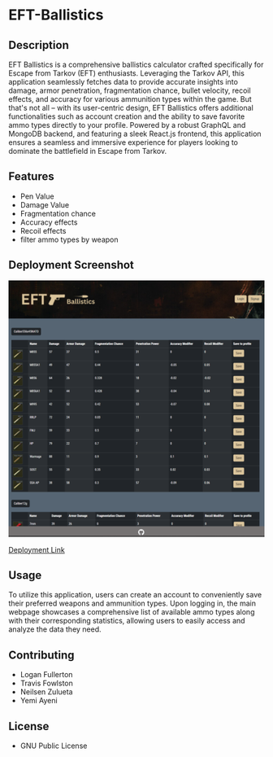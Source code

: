 # EFT-Ballistics

## Description

EFT Ballistics is a comprehensive ballistics calculator crafted specifically for Escape from Tarkov (EFT) enthusiasts. Leveraging the Tarkov API, this application seamlessly fetches data to provide accurate insights into damage, armor penetration, fragmentation chance, bullet velocity, recoil effects, and accuracy for various ammunition types within the game. But that's not all – with its user-centric design, EFT Ballistics offers additional functionalities such as account creation and the ability to save favorite ammo types directly to your profile. Powered by a robust GraphQL and MongoDB backend, and featuring a sleek React.js frontend, this application ensures a seamless and immersive experience for players looking to dominate the battlefield in Escape from Tarkov.

## Features

- Pen Value
- Damage Value
- Fragmentation chance
- Accuracy effects
- Recoil effects
- filter ammo types by weapon

## Deployment Screenshot

![deployment-screenshot](./client/src/assets/deployment-screenshot.png)

[Deployment Link](https://eft-ballistics.onrender.com)

## Usage

To utilize this application, users can create an account to conveniently save their preferred weapons and ammunition types. Upon logging in, the main webpage showcases a comprehensive list of available ammo types along with their corresponding statistics, allowing users to easily access and analyze the data they need.

## Contributing

- Logan Fullerton
- Travis Fowlston
- Neilsen Zulueta
- Yemi Ayeni

## License

- GNU Public License
